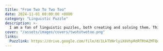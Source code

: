 ```yaml
---
title: "From Two To Two Too"
date: 2024-11-01 00:00:00 +0800
category: "Linguistic Puzzle"
description: >-
  I am a fan of linguistic puzzles, both creating and solving them. This space is for highlighting an interesting puzzle that you can try and understand the vibe of, have fun!
cover: "/assets/images/covers/twototwotoo.png"
links:
  Puzzlink: https://drive.google.com/file/d/1LkTbNrlyiX8VhpRdRTRhAZMTQnkDkvRG
---
```

